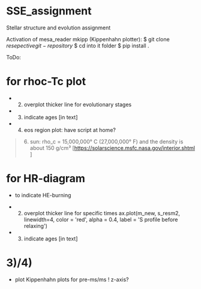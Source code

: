 # SSE_assignment
Stellar structure and evolution assignment

Activation of mesa_reader mkipp (Kippenhahn plotter):
$ git clone $resepective git-repository$
$ cd into it folder
$ pip install .


ToDo:
# for rhoc-Tc plot
- 2) overplot thicker line for evolutionary stages
- 3) indicate ages [in text]
- 4) eos region plot: have script at home?
> 6) sun: rho_c = 15,000,000° C (27,000,000° F) and the density is about 150 g/cm³  [https://solarscience.msfc.nasa.gov/interior.shtml ]
# for HR-diagram
- to indicate HE-burning
- 2) overplot thicker line for specific times
ax.plot(m_new, s_resm2, linewidth=4, color = 'red', alpha = 0.4, label = 'S profile before relaxing')

- 3) indicate ages [in text]

# 3)/4)
- plot Kippenhahn plots for pre-ms/ms
! z-axis?
